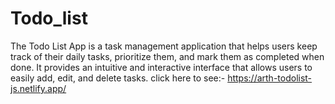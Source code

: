 # Todo_list
The Todo List App is a task management application that helps users keep track of their daily tasks, prioritize them, and mark them as completed when done. It provides an intuitive and interactive interface that allows users to easily add, edit, and delete tasks.
click here to see:-  https://arth-todolist-js.netlify.app/
